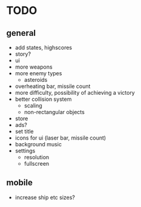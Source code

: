 # TODO
## general
* add states, highscores
* story?
* ui
* more weapons
* more enemy types
    * asteroids
* overheating bar, missile count
* more difficulty, possibility of achieving a victory
* better collision system
    * scaling
    * non-rectangular objects
* store
* ads?
* set title
* icons for ui (laser bar, missile count)
* background music
* settings
    * resolution
    * fullscreen

## mobile
* increase ship etc sizes?
